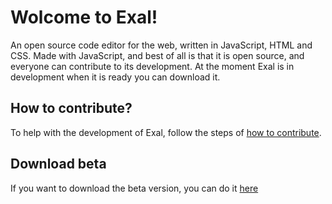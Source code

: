 # **Wolcome to Exal!**
An open source code editor for the web, written in JavaScript, HTML and CSS. Made with JavaScript, and best of all is that it is open source, and everyone can contribute to its development. At the moment Exal is in development when it is ready you can download it.

## How to contribute?
To help with the development of Exal, follow the steps of [how to contribute](https://github.com/kirbver/exal/wiki/How-to-contribute%3F).


## Download beta
If you want to download the beta version, you can do it [here](https://github.com/kirbver/exal/raw/master/dist/exal%20Setup%201.0.0.exe)

